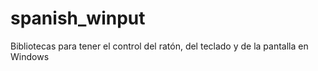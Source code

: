 # spanish_winput
Bibliotecas para tener el control del ratón, del teclado y de la pantalla en Windows
